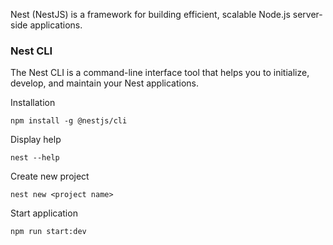 Nest (NestJS) is a framework for building efficient, scalable Node.js server-side applications. 

###  Nest CLI
The Nest CLI is a command-line interface tool that helps you to initialize, develop, and maintain your Nest applications.

Installation
```
npm install -g @nestjs/cli
```

Display help
```
nest --help
```

Create new project
```
nest new <project name>
```

Start application
```
npm run start:dev
```
